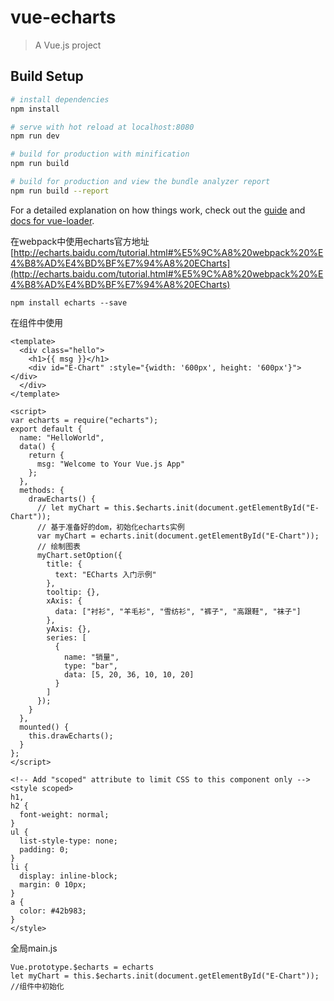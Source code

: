# vue-echarts

> A Vue.js project

## Build Setup

``` bash
# install dependencies
npm install

# serve with hot reload at localhost:8080
npm run dev

# build for production with minification
npm run build

# build for production and view the bundle analyzer report
npm run build --report
```

For a detailed explanation on how things work, check out the [guide](http://vuejs-templates.github.io/webpack/) and [docs for vue-loader](http://vuejs.github.io/vue-loader).

在webpack中使用echarts官方地址
[http://echarts.baidu.com/tutorial.html#%E5%9C%A8%20webpack%20%E4%B8%AD%E4%BD%BF%E7%94%A8%20ECharts](http://echarts.baidu.com/tutorial.html#%E5%9C%A8%20webpack%20%E4%B8%AD%E4%BD%BF%E7%94%A8%20ECharts)
```
npm install echarts --save
```
在组件中使用
```
<template>
  <div class="hello">
    <h1>{{ msg }}</h1>
    <div id="E-Chart" :style="{width: '600px', height: '600px'}"></div>
  </div>
</template>

<script>
var echarts = require("echarts");
export default {
  name: "HelloWorld",
  data() {
    return {
      msg: "Welcome to Your Vue.js App"
    };
  },
  methods: {
    drawEcharts() {
      // let myChart = this.$echarts.init(document.getElementById("E-Chart"));
      // 基于准备好的dom，初始化echarts实例
      var myChart = echarts.init(document.getElementById("E-Chart"));
      // 绘制图表
      myChart.setOption({
        title: {
          text: "ECharts 入门示例"
        },
        tooltip: {},
        xAxis: {
          data: ["衬衫", "羊毛衫", "雪纺衫", "裤子", "高跟鞋", "袜子"]
        },
        yAxis: {},
        series: [
          {
            name: "销量",
            type: "bar",
            data: [5, 20, 36, 10, 10, 20]
          }
        ]
      });
    }
  },
  mounted() {
    this.drawEcharts();
  }
};
</script>

<!-- Add "scoped" attribute to limit CSS to this component only -->
<style scoped>
h1,
h2 {
  font-weight: normal;
}
ul {
  list-style-type: none;
  padding: 0;
}
li {
  display: inline-block;
  margin: 0 10px;
}
a {
  color: #42b983;
}
</style>

```
全局main.js
```
Vue.prototype.$echarts = echarts
let myChart = this.$echarts.init(document.getElementById("E-Chart")); //组件中初始化
```